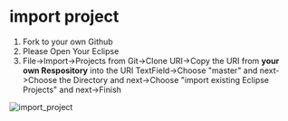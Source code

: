 # import project
1. Fork to your own Github
2. Please Open Your Eclipse
3. File->Import->Projects from Git->Clone URI->Copy the URI from **your own Respository** into the URI TextField->Choose "master" and next->Choose the Directory and next->Choose "import existing Eclipse Projects" and next->Finish

![import_project](http://images2015.cnblogs.com/blog/683206/201603/683206-20160324093308136-307634036.gif)

